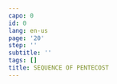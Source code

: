 ```yaml
---
capo: 0
id: 0
lang: en-us
page: '20'
step: ''
subtitle: ''
tags: []
title: SEQUENCE OF PENTECOST
---
```

